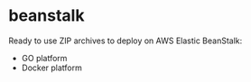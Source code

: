 # beanstalk

Ready to use ZIP archives to deploy on AWS Elastic BeanStalk:
- GO platform
- Docker platform